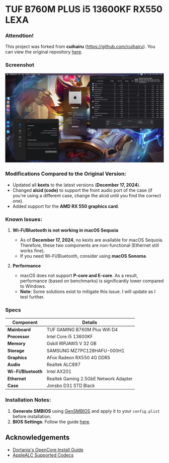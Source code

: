 
# TUF B760M PLUS i5 13600KF RX550 LEXA
### Attendtion!

This project was forked from **cuihairu** (https://github.com/cuihairu). You can view the original repository [here](https://github.com/cuihairu/TUF-GAMING-B760M-PLUS-WIFI-i714700KF-RX6950XT-Hackintosh).



### Screenshot  
![System Info](https://github.com/duongnguyen16/TUF-B760M-PLUS-i5-13600KF-RX550-LEXA/blob/main/Screenshot/MacInfo.jpg?raw=true)

### Modifications Compared to the Original Version:
- Updated all **kexts** to the latest versions (**December 17, 2024**).  
- Changed **alcid (code)** to support the front audio port of the case (if you're using a different case, change the alcid until you find the correct one).  
- Added support for the **AMD RX 550 graphics card**.  


### Known Issues:
1. **Wi-Fi/Bluetooth is not working in macOS Sequoia**  
   - As of **December 17, 2024**, no kexts are available for macOS Sequoia. Therefore, these two components are non-functional (Ethernet still works fine).  
   - If you need Wi-Fi/Bluetooth, consider using **macOS Sonoma**.  

2. **Performance**  
   - macOS does not support **P-core and E-core**. As a result, performance (based on benchmarks) is significantly lower compared to Windows.  
   - **Note**: Some solutions exist to mitigate this issue. I will update as I test further.  


### Specs  

| **Component**         | **Details**                         |
|------------------------|-------------------------------------|
| **Mainboard**          | TUF GAMING B760M Plus Wifi D4       |
| **Processor**          | Intel Core i5 13600KF              |
| **Memory**             | Gskill RIPJAWS V 32 GB             |
| **Storage**            | SAMSUNG MZ7PC128HAFU-000H1         |
| **Graphics**           | AFox Radeon RX550 4G DDR5          |
| **Audio**              | Realtek ALC897                     |
| **Wi-Fi/Bluetooth**    | Intel AX201                        |
| **Ethernet**           | Realtek Gaming 2.5GbE Network Adapter |
| **Case**               | Jonsbo D31 STD Black               |


### Installation Notes:
 1. **Generate SMBIOS** using [GenSMBIOS](https://github.com/corpnewt/GenSMBIOS) and apply it to your `config.plist` before installation.  
2. **BIOS Settings**: Follow the guide [here](https://dortania.github.io/OpenCore-Install-Guide/config.plist/comet-lake.html#intel-bios-settings).  



## Acknowledgements

 - [Dortania's OpenCore Install Guide](https://dortania.github.io/OpenCore-Install-Guide/)
 - [AppleALC Supported Codecs](https://github.com/acidanthera/AppleALC/wiki/Supported-codecs)

